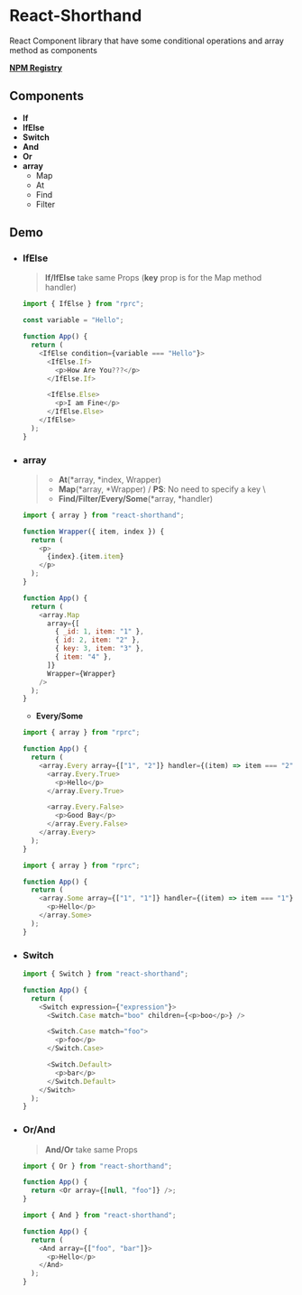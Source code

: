 # React-Shorthand

React Component library that have some conditional operations and array method as components

**[NPM Registry](https://www.npmjs.com/package/react-shorthand)**

## Components

- **If**
- **IfElse**
- **Switch**
- **And**
- **Or**
- **array**
  - Map
  - At
  - Find
  - Filter

## Demo

- ### **IfElse**

  > **If/IfElse** take same Props (**key** prop is for the Map method handler)

  ```javascript
  import { IfElse } from "rprc";

  const variable = "Hello";

  function App() {
    return (
      <IfElse condition={variable === "Hello"}>
        <IfElse.If>
          <p>How Are You???</p>
        </IfElse.If>

        <IfElse.Else>
          <p>I am Fine</p>
        </IfElse.Else>
      </IfElse>
    );
  }
  ```

- ### **array**

  > - **At**(\*array, \*index, Wrapper)
  > - **Map**(\*array, \*Wrapper) / **PS**: No need to specify a key \
  > - **Find/Filter/Every/Some**(\*array, \*handler)

  ```javascript
  import { array } from "react-shorthand";

  function Wrapper({ item, index }) {
    return (
      <p>
        {index}.{item.item}
      </p>
    );
  }

  function App() {
    return (
      <array.Map
        array={[
          { _id: 1, item: "1" },
          { id: 2, item: "2" },
          { key: 3, item: "3" },
          { item: "4" },
        ]}
        Wrapper={Wrapper}
      />
    );
  }
  ```

  - **Every/Some**

  ```javascript
  import { array } from "rprc";

  function App() {
    return (
      <array.Every array={["1", "2"]} handler={(item) => item === "2"}>
        <array.Every.True>
          <p>Hello</p>
        </array.Every.True>

        <array.Every.False>
          <p>Good Bay</p>
        </array.Every.False>
      </array.Every>
    );
  }
  ```

  ```javascript
  import { array } from "rprc";

  function App() {
    return (
      <array.Some array={["1", "1"]} handler={(item) => item === "1"}>
        <p>Hello</p>
      </array.Some>
    );
  }
  ```

- ### **Switch**

  ```javascript
  import { Switch } from "react-shorthand";

  function App() {
    return (
      <Switch expression={"expression"}>
        <Switch.Case match="boo" children={<p>boo</p>} />

        <Switch.Case match="foo">
          <p>foo</p>
        </Switch.Case>

        <Switch.Default>
          <p>bar</p>
        </Switch.Default>
      </Switch>
    );
  }
  ```

- ### **Or/And**

  > **And/Or** take same Props

  ```javascript
  import { Or } from "react-shorthand";

  function App() {
    return <Or array={[null, "foo"]} />;
  }
  ```

  ```javascript
  import { And } from "react-shorthand";

  function App() {
    return (
      <And array={["foo", "bar"]}>
        <p>Hello</p>
      </And>
    );
  }
  ```
